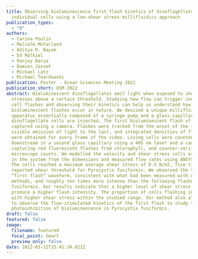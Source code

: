 ```yaml
---
title: Observing bioluminescence first flash kinetics of dinoflagellate
  individual cells using a low-shear stress millifluidics approach
publication_types:
  - "0"
authors:
  - Carina Poulin
  - Malcolm McFarland
  - Aditya R. Nayak
  - Ed Malkiel
  - Ranjoy Barua
  - Damien Josset
  - Michael Latz
  - Michael Twardowski
publication: Poster - Ocean Sciences Meeting 2022
publication_short: OSM 2022
abstract: Bioluminescent dinoflagellates emit light when exposed to shear
  stresses above a certain threshold. Studying how flow can trigger individual
  cell flashes and observing their kinetics can help us understand how
  bioluminescent flashes occur in nature. We devised a unique millifluidics
  apparatus essentially composed of a syringe pump and a glass capillary where
  dinoflagellate cells are injected. The first bioluminescent flash of cells was
  captured using a camera. Flashes were tracked from the onset of the first
  visible emission of light to the last, and integrated densities of flashes
  were obtained for every frame of the video. Living cells were counted
  downstream in a second glass capillary using a 405 nm laser and a camera
  capturing red fluorescent flashes from chlorophyll, and counter-verified by
  microscope counts. We modelled the velocity and shear stress cells experienced
  in the system from the dimensions and measured flow rates using ANSYS Fluent.
  The cells reached a maximum average shear stress of 0.5 N/m2, five times the
  reported shear threshold for Pyrocystis fusiformis. We observed the typical
  “first flash” waveform, consistent with what had been measured with other
  methods, and roughly ten times more intense than the following flashes for P.
  fusiformis. Our results indicate that a higher level of shear stress could
  produce a higher flash intensity. The proportion of cells flashing increased
  with higher shear stress within the studied range. Our method also allowed us
  to observe the flow-stimulated kinetics of the first flash to study the
  photoinhibition of bioluminescence in Pyrocystis fusiformis.
draft: false
featured: false
image:
  filename: featured
  focal_point: Smart
  preview_only: false
date: 2022-03-22T15:41:34.621Z
---
```

